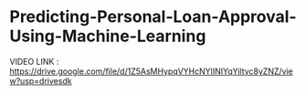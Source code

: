 # Predicting-Personal-Loan-Approval-Using-Machine-Learning

  VIDEO LINK : https://drive.google.com/file/d/1Z5AsMHypqVYHcNYlINIYqYiltyc8yZNZ/view?usp=drivesdk
